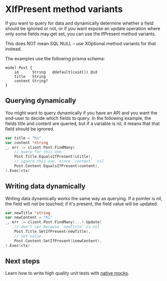 # XIfPresent method variants

If you want to query for data and dynamically determine whether a field should be ignored or not, or if you want expose an update operation where only some fields may get set, you can use the IfPresent method variants.

This does NOT mean SQL NULL – use XOptional method variants for that instead.

The examples use the following prisma schema:

```prisma
model Post {
    id      String   @default(cuid()) @id
    title   String
    content String?
}
```

## Querying dynamically

You might want to query dynamically if you have an API and you want the end-user to decide which fields to query. In the following example, the fields title and content are queried, but if a variable is nil, it means that that field  should be ignored.

```go
var title = "hi"
var content *string
_, err := client.Post.FindMany(
    // query for this one
    Post.Title.EqualsIfPresent(&title),
    // ignore this one, since `content`  nil
    Post.Content.EqualsIfPresent(content),
).Exec(ctx)
```

## Writing data dynamically

Writing data dynamically works the same way as querying. If a pointer is nil, the field will not be touched; if it's present, the field value will be updated.

```go
var newTitle *string
var newContent = "hi"
_, err := client.Post.FindMany(...).Update(
    // don't set because `newTitle` is nil
    Post.Title.SetIfPresent(newTitle),
    // set value
    Post.Content.SetIfPresent(&newContent),
).Exec(ctx)
```

## Next steps

Learn how to write high quality unit tests with [native mocks](16-mocks.md).
